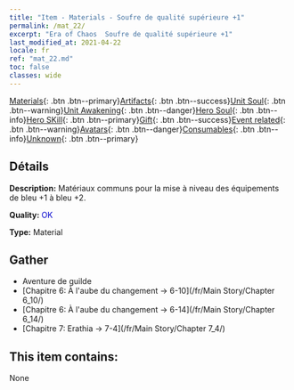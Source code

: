 ```yaml
---
title: "Item - Materials - Soufre de qualité supérieure +1"
permalink: /mat_22/
excerpt: "Era of Chaos  Soufre de qualité supérieure +1"
last_modified_at: 2021-04-22
locale: fr
ref: "mat_22.md"
toc: false
classes: wide
---
```

 [Materials](/ItemsFR/){: .btn .btn--primary}[Artifacts](/ItemsFR/Artifacts/){: .btn .btn--success}[Unit Soul](/ItemsFR/UnitSoul/){: .btn .btn--warning}[Unit Awakening](/ItemsFR/UnitAwakening/){: .btn .btn--danger}[Hero Soul](/ItemsFR/HeroSoul/){: .btn .btn--info}[Hero SKill](/ItemsFR/HeroSkill/){: .btn .btn--primary}[Gift](/ItemsFR/Gift/){: .btn .btn--success}[Event related](/ItemsFR/Events/){: .btn .btn--warning}[Avatars](/ItemsFR/Avatars/){: .btn .btn--danger}[Consumables](/ItemsFR/Consumables/){: .btn .btn--info}[Unknown](/ItemsFR/Unknown/){: .btn .btn--primary}

## Détails
 **Description:** Matériaux communs pour la mise à niveau des équipements de bleu +1 à bleu +2.

 **Quality:** <span style="color: #0000CD">OK</span>

 **Type:** Material

## Gather

*    Aventure de guilde 
*    [Chapitre 6: À l'aube du changement -> 6-10](/fr/Main Story/Chapter 6_10/) 
*    [Chapitre 6: À l'aube du changement -> 6-14](/fr/Main Story/Chapter 6_14/) 
*    [Chapitre 7: Erathia -> 7-4](/fr/Main Story/Chapter 7_4/) 

## This item contains:

  None

